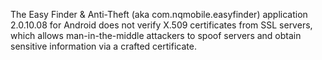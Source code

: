 The Easy Finder & Anti-Theft (aka com.nqmobile.easyfinder) application 2.0.10.08 for Android does not verify X.509 certificates from SSL servers, which allows man-in-the-middle attackers to spoof servers and obtain sensitive information via a crafted certificate.